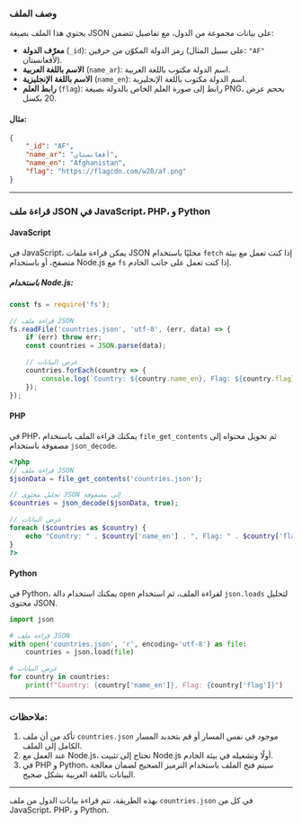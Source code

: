 ### وصف الملف

يحتوي هذا الملف بصيغة JSON على بيانات مجموعة من الدول، مع تفاصيل تتضمن:
- **معرّف الدولة** (`_id`): رمز الدولة المكوّن من حرفين (على سبيل المثال: `"AF"` لأفغانستان).
- **الاسم باللغة العربية** (`name_ar`): اسم الدولة مكتوب باللغة العربية.
- **الاسم باللغة الإنجليزية** (`name_en`): اسم الدولة مكتوب باللغة الإنجليزية.
- **رابط العلم** (`flag`): رابط إلى صورة العلم الخاص بالدولة بصيغة PNG، بحجم عرض 20 بكسل.
                                                                                                                                                                                                        
#### مثال:

```json
{
    "_id": "AF",
    "name_ar": "أفغانستان",
    "name_en": "Afghanistan",
    "flag": "https://flagcdn.com/w20/af.png"
}
```
---


### قراءة ملف JSON في JavaScript، PHP، و Python

#### JavaScript
في JavaScript، يمكن قراءة ملفات JSON محليًا باستخدام `fetch` إذا كنت تعمل مع بيئة متصفح، أو باستخدام Node.js مع `fs` إذا كنت تعمل على جانب الخادم.

##### باستخدام Node.js:
```js
const fs = require('fs');

// قراءة ملف JSON
fs.readFile('countries.json', 'utf-8', (err, data) => {
    if (err) throw err;
    const countries = JSON.parse(data);

    // عرض البيانات
    countries.forEach(country => {
        console.log(`Country: ${country.name_en}, Flag: ${country.flag}`);
    });
});
```

#### PHP
في PHP، يمكنك قراءة الملف باستخدام `file_get_contents` ثم تحويل محتواه إلى مصفوفة باستخدام `json_decode`.

```php
<?php
// قراءة ملف JSON
$jsonData = file_get_contents('countries.json');

// تحليل محتوى JSON إلى مصفوفة
$countries = json_decode($jsonData, true);

// عرض البيانات
foreach ($countries as $country) {
    echo "Country: " . $country['name_en'] . ", Flag: " . $country['flag'] . "\n";
}
?>
```

#### Python
في Python، يمكنك استخدام دالة `open` لقراءة الملف، ثم استخدام `json.loads` لتحليل محتوى JSON.

```python
import json

# قراءة ملف JSON
with open('countries.json', 'r', encoding='utf-8') as file:
    countries = json.load(file)

# عرض البيانات
for country in countries:
    print(f"Country: {country['name_en']}, Flag: {country['flag']}")
```

---

### ملاحظات:
1. تأكد من أن ملف `countries.json` موجود في نفس المسار أو قم بتحديد المسار الكامل إلى الملف.
2. عند العمل مع Node.js، تحتاج إلى تثبيت Node.js أولًا وتشغيله في بيئة الخادم.
3. في PHP و Python، سيتم فتح الملف باستخدام الترميز الصحيح لضمان معالجة البيانات باللغة العربية بشكل صحيح.

---

بهذه الطريقة، تتم قراءة بيانات الدول من ملف `countries.json` في كل من JavaScript، PHP، و Python.

